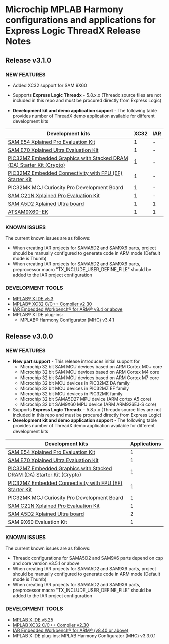 
# Microchip MPLAB Harmony configurations and applications for Express Logic ThreadX Release Notes
## Release v3.1.0
### NEW FEATURES
- Added XC32 support for SAM 9X60

- Supports **Express Logic Threadx** - 5.8.x.x (Threadx source files are not included in this repo and must be procured directly from Express Logic)
- **Development kit and demo application support** - The following table provides number of ThreadX demo application available for different development kits

| Development kits                                                                                                                              | XC32  | IAR
| ----------------------------------------------------------------------------------------------------------------------------------------------| ------|-----|
| [SAM E54 Xplained Pro Evaluation Kit](https://www.microchip.com/developmenttools/ProductDetails/atsame54-xpro)                                |  1    |  -  |
| [SAM E70 Xplained Ultra Evaluation Kit](https://www.microchip.com/DevelopmentTools/ProductDetails.aspx?PartNO=ATSAME70-XULT)                  |  1    |  -  |
| [PIC32MZ Embedded Graphics with Stacked DRAM (DA) Starter Kit (Crypto)](http://www.microchip.com/DevelopmentTools/ProductDetails/DM320010)    |  1    |  -  |
| [PIC32MZ Embedded Connectivity with FPU (EF) Starter Kit](http://www.microchip.com/Developmenttools/ProductDetails/DM320007)                  |  1    |  -  |
| PIC32MK MCJ Curiosity Pro Development Board                                                                                                   |  1    |  -  |
| [SAM C21N Xplained Pro Evaluation Kit](http://www.microchip.com/developmenttools/ProductDetails/atsamc21n-xpro)                               |  1    |  -  |
| [SAM A5D2 Xplained Ultra board](http://www.microchip.com/DevelopmentTools/ProductDetails/ATSAMA5D2C-XULT)                                     |  1    |  1  |
| [ATSAM9X60-EK](https://www.microchip.com/design-centers/32-bit-mpus/microprocessors/sam9)                                                     |  1    |  1  |

### KNOWN ISSUES

The current known issues are as follows:
- When creating IAR projects for SAMA5D2 and SAM9X6 parts, project should be manually configured to generate code in ARM mode (Default mode is Thumb)
- When creating IAR projects for SAMA5D2 and SAM9X6 parts, preprocessor macro "TX_INCLUDE_USER_DEFINE_FILE" should be added to the IAR project configuration

### DEVELOPMENT TOOLS

* [MPLAB® X IDE v5.3](https://www.microchip.com/mplab/mplab-x-ide)
* [MPLAB® XC32 C/C++ Compiler v2.30](https://www.microchip.com/mplab/compilers)
* [IAR Embedded Workbench® for ARM® v8.4 or above](https://www.iar.com/iar-embedded-workbench/#!?architecture=Arm)
* MPLAB® X IDE plug-ins:
  * MPLAB® Harmony Configurator (MHC) v3.4.1




## Release v3.0.0
### NEW FEATURES
- **New part support** - This release introduces initial support for
    - Microchip 32 bit SAM MCU devices based on ARM Cortex M0+ core
    - Microchip 32 bit SAM MCU devices based on ARM Cortex M4 core
    - Microchip 32 bit SAM MCU devices based on ARM Cortex M7 core
    - Microchip 32 bit MCU devices in PIC32MZ DA family
    - Microchip 32 bit MCU devices in PIC32MZ EF family
    - Microchip 32 bit MCU devices in PIC32MK family
    - Microchip 32 bit SAMA5D27 MPU device (ARM cortex A5 core)
    - Microchip 32 bit SAM9X60 MPU device (ARM ARM926EJ-S core)
- Supports **Express Logic Threadx** - 5.8.x.x (Threadx source files are not included in this repo and must be procured directly from Express Logic)
- **Development kit and demo application support** - The following table provides number of ThreadX demo application available for different development kits

| Development kits | Applications |
| --- | --- |
| [SAM E54 Xplained Pro Evaluation Kit](https://www.microchip.com/developmenttools/ProductDetails/atsame54-xpro) | 1 |
| [SAM E70 Xplained Ultra Evaluation Kit](https://www.microchip.com/DevelopmentTools/ProductDetails.aspx?PartNO=ATSAME70-XULT) | 1 |
| [PIC32MZ Embedded Graphics with Stacked DRAM (DA) Starter Kit (Crypto)](http://www.microchip.com/DevelopmentTools/ProductDetails/DM320010) | 1 |
| [PIC32MZ Embedded Connectivity with FPU (EF) Starter Kit](http://www.microchip.com/Developmenttools/ProductDetails/DM320007) | 1 |
| PIC32MK MCJ Curiosity Pro Development Board | 1 |
| [SAM C21N Xplained Pro Evaluation Kit](http://www.microchip.com/developmenttools/ProductDetails/atsamc21n-xpro)| 1 |
| [SAM A5D2 Xplained Ultra board](http://www.microchip.com/DevelopmentTools/ProductDetails/ATSAMA5D2C-XULT) | 2 |
| SAM 9X60 Evaluation Kit | 1 |

### KNOWN ISSUES

The current known issues are as follows:

- Threadx configurations for SAMA5D2 and SAM9X6 parts depend on csp and core version v3.5.1 or above
- When creating IAR projects for SAMA5D2 and SAM9X6 parts, project should be manually configured to generate code in ARM mode (Default mode is Thumb)
- When creating IAR projects for SAMA5D2 and SAM9X6 parts, preprocessor macro "TX_INCLUDE_USER_DEFINE_FILE" should be added to the IAR project configuration

### DEVELOPMENT TOOLS

- [MPLAB X IDE v5.25](https://www.microchip.com/mplab/mplab-x-ide)
- [MPLAB XC32 C/C++ Compiler v2.30](https://www.microchip.com/mplab/compilers)
- [IAR Embedded Workbench® for ARM® (v8.40 or above)](https://www.iar.com/iar-embedded-workbench/#!?architecture=Arm)
- MPLAB X IDE plug-ins: MPLAB Harmony Configurator (MHC) v3.3.0.1
